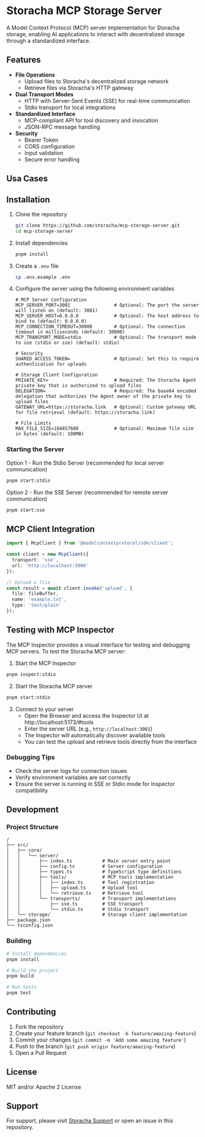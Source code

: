 # Storacha MCP Storage Server

A Model Context Protocol (MCP) server implementation for Storacha storage, enabling AI applications to interact with decentralized storage through a standardized interface.

## Features

- **File Operations**
  - Upload files to Storacha's decentralized storage network
  - Retrieve files via Storacha's HTTP gateway
- **Dual Transport Modes**
  - HTTP with Server-Sent Events (SSE) for real-time communication
  - Stdio transport for local integrations
- **Standardized Interface**
  - MCP-compliant API for tool discovery and invocation
  - JSON-RPC message handling
- **Security**
  - Bearer Token
  - CORS configuration
  - Input validation
  - Secure error handling
  
## Usa Cases


## Installation

1. Clone the repository
   ```bash
   git clone https://github.com/storacha/mcp-storage-server.git
   cd mcp-storage-server
   ```

2. Install dependencies
   ```bash
   pnpm install
   ```

3. Create a `.env` file
   ```bash
   cp .env.example .env
   ```

4. Configure the server using the following environment variables

    ```env
    # MCP Server Configuration
    MCP_SERVER_PORT=3001                # Optional: The port the server will listen on (default: 3001)
    MCP_SERVER_HOST=0.0.0.0             # Optional: The host address to bind to (default: 0.0.0.0)
    MCP_CONNECTION_TIMEOUT=30000        # Optional: The connection timeout in milliseconds (default: 30000)
    MCP_TRANSPORT_MODE=stdio            # Optional: The transport mode to use (stdio or sse) (default: stdio)

    # Security
    SHARED_ACCESS_TOKEN=                # Optional: Set this to require authentication for uploads

    # Storage Client Configuration
    PRIVATE_KEY=                        # Required: The Storacha Agent private key that is authorized to upload files
    DELEGATION=                         # Required: The base64 encoded delegation that authorizes the Agent owner of the private key to upload files
    GATEWAY_URL=https://storacha.link   # Optional: Custom gateway URL for file retrieval (default: https://storacha.link)

    # File Limits
    MAX_FILE_SIZE=104857600             # Optional: Maximum file size in bytes (default: 100MB) 
    ```

### Starting the Server

Option 1 - Run the Stdio Server (recommended for local server communication)
```bash
pnpm start:stdio
```

Option 2 - Run the SSE Server (recommended for remote server communication)
```bash
pnpm start:sse
```


## MCP Client Integration

```typescript
import { McpClient } from '@modelcontextprotocol/sdk/client';

const client = new McpClient({
  transport: 'sse',
  url: 'http://localhost:3000'
});

// Upload a file
const result = await client.invoke('upload', {
  file: fileBuffer,
  name: 'example.txt',
  type: 'text/plain'
});
```


## Testing with MCP Inspector

The MCP Inspector provides a visual interface for testing and debugging MCP servers. To test the Storacha MCP server:

1. Start the MCP Inspector
```bash
pnpm inspect:stdio
```

2. Start the Storacha MCP server
```bash
pnpm start:stdio
```

3. Connect to your server
   - Open the Browser and access the Inspector UI at http://localhost:5173/#tools
   - Enter the server URL (e.g., `http://localhost:3001`)
   - The Inspector will automatically discover available tools
   - You can test the upload and retrieve tools directly from the interface


### Debugging Tips

- Check the server logs for connection issues
- Verify environment variables are set correctly
- Ensure the server is running in SSE or Stdio mode for Inspector compatibility

## Development

### Project Structure

```
/
├── src/
│   ├── core/
│   │   └── server/
│   │       ├── index.ts           # Main server entry point
│   │       ├── config.ts          # Server configuration
│   │       ├── types.ts           # TypeScript type definitions
│   │       ├── tools/             # MCP tools implementation
│   │       │   ├── index.ts       # Tool registration
│   │       │   ├── upload.ts      # Upload tool
│   │       │   └── retrieve.ts    # Retrieve tool
│   │       └── transports/        # Transport implementations
│   │           ├── sse.ts         # SSE transport
│   │           └── stdio.ts       # Stdio transport
│   └── storage/                   # Storage client implementation
├── package.json
└── tsconfig.json
```

### Building

```bash
# Install dependencies
pnpm install

# Build the project
pnpm build

# Run tests
pnpm test
```

## Contributing

1. Fork the repository
2. Create your feature branch (`git checkout -b feature/amazing-feature`)
3. Commit your changes (`git commit -m 'Add some amazing feature'`)
4. Push to the branch (`git push origin feature/amazing-feature`)
5. Open a Pull Request

## License

MIT and/or Apache 2 License

## Support

For support, please visit [Storacha Support](https://storacha.network) or open an issue in this repository.